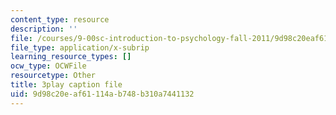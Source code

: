```yaml
---
content_type: resource
description: ''
file: /courses/9-00sc-introduction-to-psychology-fall-2011/9d98c20eaf61114ab748b310a7441132_MYMYXhR2Ppw.srt
file_type: application/x-subrip
learning_resource_types: []
ocw_type: OCWFile
resourcetype: Other
title: 3play caption file
uid: 9d98c20e-af61-114a-b748-b310a7441132
---
```

